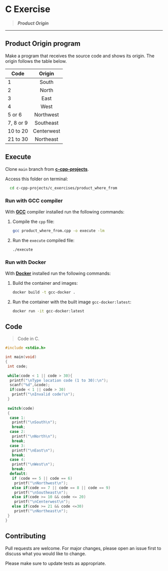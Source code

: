 # C Exercise

> ***Product Origin***
---

## Product Origin program

Make a program that receives the source code and shows its origin. The origin follows the table below.

| Code               | Origin |
| -------------      |:-------------:|
| 1                  | South     |
| 2                  | North     |
| 3                  | East     |
| 4                  | West     |
| 5 or 6             | Northwest     |
| 7, 8 or 9          | Southeast     |
| 10 to 20           | Centerwest     |
| 21 to 30           | Northeast     |

## Execute

Clone `main` branch from [**c-cpp-projects**](https://github.com/joaohb07/c-cpp-projects).

Access this folder on terminal:

```bash
  cd c-cpp-projects/c_exercises/product_where_from
```

### Run with GCC compiler

With [**GCC**](https://gcc.gnu.org/install/) compiler installed run the following commands:

1. Compile the `cpp` file:

    ```bash
    gcc product_where_from.cpp -o execute -lm
    ```

2. Run the `execute` compiled file:

    ```bash
    ./execute
    ```

### Run with Docker

With [**Docker**](https://www.docker.com/) installed run the following commands:

1. Build the container and images:

    ```bash
    docker build -t gcc-docker .
    ```

2. Run the container with the built image `gcc-docker:latest`:

    ```bash
    docker run -it gcc-docker:latest
    ```

## Code

>Code in C.

```C
#include <stdio.h>

int main(void)
{
 int code;
 
 while(code < 1 || code > 30){
  printf("\nType location code (1 to 30):\n");
  scanf("%d",&code);
  if(code < 1 || code > 30)
   printf("\nInvalid code!\n");
 }
 
 switch(code)
 {
  case 1:
   printf("\nSouth\n");
   break;
  case 2:
   printf("\nNorth\n");
   break;
  case 3:
   printf("\nEast\n");
   break;
  case 4:
   printf("\nWest\n");
   break;
  default:
   if (code == 5 || code == 6)
    printf("\nNorthwest\n");
   else if(code == 7 || code == 8 || code == 9)
    printf("\nSoutheast\n");
   else if(code >= 10 && code <= 20)
    printf("\nCenterwest\n");
   else if(code >= 21 && code <=30) 
    printf("\nNortheast\n");
 }
}

```

## Contributing

Pull requests are welcome. For major changes, please open an issue first to discuss what you would like to change.

Please make sure to update tests as appropriate.
